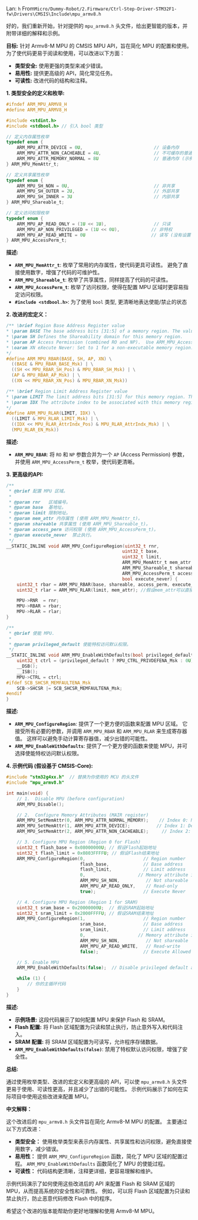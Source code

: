 Lan: `h` From`Micro/Dummy-Robot/2.Firmware/Ctrl-Step-Driver-STM32F1-fw\Drivers\CMSIS\Include\mpu_armv8.h`

好的，我们重新开始，针对提供的 `mpu_armv8.h` 头文件，给出更智能的版本，并附带详细的解释和示例。

**目标:**  针对 Armv8-M MPU 的 CMSIS MPU API，旨在简化 MPU 的配置和使用。 为了使代码更易于阅读和使用，可以改进以下方面：

*   **类型安全:** 使用更强的类型来减少错误。
*   **易用性:** 提供更高级的 API，简化常见任务。
*   **可读性:** 改进代码的结构和注释。

**1. 类型安全的定义和枚举:**

```c
#ifndef ARM_MPU_ARMV8_H
#define ARM_MPU_ARMV8_H

#include <stdint.h>
#include <stdbool.h> // 引入 bool 类型

// 定义内存属性枚举
typedef enum {
    ARM_MPU_ATTR_DEVICE = 0U,                           // 设备内存
    ARM_MPU_ATTR_NON_CACHEABLE = 4U,                    // 不可缓存的普通内存
    ARM_MPU_ATTR_MEMORY_NORMAL = 8U                     // 普通内存 (示例值，实际使用时根据需要修改)
} ARM_MPU_MemAttr_t;

// 定义共享属性枚举
typedef enum {
    ARM_MPU_SH_NON = 0U,                                // 非共享
    ARM_MPU_SH_OUTER = 2U,                              // 外部共享
    ARM_MPU_SH_INNER = 3U                               // 内部共享
} ARM_MPU_Shareable_t;

// 定义访问权限枚举
typedef enum {
    ARM_MPU_AP_READ_ONLY = (1U << 1U),                  // 只读
    ARM_MPU_AP_NON_PRIVILEGED = (1U << 0U),            // 非特权
    ARM_MPU_AP_READ_WRITE = 0U                         // 读写 (没有设置 RO 和 NP)
} ARM_MPU_AccessPerm_t;
```

**描述:**

*   **`ARM_MPU_MemAttr_t`**:  枚举了常用的内存属性，使代码更具可读性。 避免了直接使用数字，增强了代码的可维护性。
*   **`ARM_MPU_Shareable_t`**:  枚举了共享属性，同样提高了代码的可读性。
*   **`ARM_MPU_AccessPerm_t`**:  枚举了访问权限，使得在配置 MPU 区域时更容易指定访问权限。
*   **`#include <stdbool.h>`**:  为了使用 `bool` 类型, 更清晰地表达使能/禁止的状态

**2. 改进的宏定义：**

```c
/** \brief Region Base Address Register value
* \param BASE The base address bits [31:5] of a memory region. The value is zero extended. Effective address gets 32 byte aligned.
* \param SH Defines the Shareability domain for this memory region.
* \param AP Access Permission (combined RO and NP).  Use ARM_MPU_AccessPerm_t enum.
* \oaram XN eXecute Never: Set to 1 for a non-executable memory region.
*/
#define ARM_MPU_RBAR(BASE, SH, AP, XN) \
  ((BASE & MPU_RBAR_BASE_Msk) | \
  ((SH << MPU_RBAR_SH_Pos) & MPU_RBAR_SH_Msk) | \
  (AP & MPU_RBAR_AP_Msk) | \
  ((XN << MPU_RBAR_XN_Pos) & MPU_RBAR_XN_Msk))

/** \brief Region Limit Address Register value
* \param LIMIT The limit address bits [31:5] for this memory region. The value is one extended.
* \param IDX The attribute index to be associated with this memory region.
*/
#define ARM_MPU_RLAR(LIMIT, IDX) \
  ((LIMIT & MPU_RLAR_LIMIT_Msk) | \
  ((IDX << MPU_RLAR_AttrIndx_Pos) & MPU_RLAR_AttrIndx_Msk) | \
  (MPU_RLAR_EN_Msk))

```

**描述:**

*   **`ARM_MPU_RBAR`**:  将 `RO` 和 `NP` 参数合并为一个 `AP` (Access Permission) 参数，并使用 `ARM_MPU_AccessPerm_t` 枚举，使代码更清晰。

**3. 更高级的API:**

```c
/**
 * @brief 配置 MPU 区域。
 *
 * @param rnr   区域编号。
 * @param base  基地址。
 * @param limit 限制地址。
 * @param mem_attr 内存属性 (使用 ARM_MPU_MemAttr_t)。
 * @param shareable 共享属性 (使用 ARM_MPU_Shareable_t)。
 * @param access_perm 访问权限 (使用 ARM_MPU_AccessPerm_t)。
 * @param execute_never  禁止执行。
 */
__STATIC_INLINE void ARM_MPU_ConfigureRegion(uint32_t rnr,
                                            uint32_t base,
                                            uint32_t limit,
                                            ARM_MPU_MemAttr_t mem_attr,
                                            ARM_MPU_Shareable_t shareable,
                                            ARM_MPU_AccessPerm_t access_perm,
                                            bool execute_never) {
    uint32_t rbar = ARM_MPU_RBAR(base, shareable, access_perm, execute_never);
    uint32_t rlar = ARM_MPU_RLAR(limit, mem_attr); //假设mem_attr可以直接作为index使用，具体要看硬件定义

    MPU->RNR  = rnr;
    MPU->RBAR = rbar;
    MPU->RLAR = rlar;
}

/**
 * @brief 使能 MPU.
 *
 * @param privileged_default 使能特权访问默认权限。
 */
__STATIC_INLINE void ARM_MPU_EnableWithDefaults(bool privileged_default) {
    uint32_t ctrl = (privileged_default ? MPU_CTRL_PRIVDEFENA_Msk : 0U) | MPU_CTRL_ENABLE_Msk;
    __DSB();
    __ISB();
    MPU->CTRL = ctrl;
#ifdef SCB_SHCSR_MEMFAULTENA_Msk
    SCB->SHCSR |= SCB_SHCSR_MEMFAULTENA_Msk;
#endif
}
```

**描述:**

*   **`ARM_MPU_ConfigureRegion`**:  提供了一个更方便的函数来配置 MPU 区域。  它接受所有必要的参数，并调用 `ARM_MPU_RBAR` 和 `ARM_MPU_RLAR` 来生成寄存器值。 这样可以避免手动计算寄存器值，减少出错的可能性。
*   **`ARM_MPU_EnableWithDefaults`**: 提供了一个更方便的函数来使能 MPU，并可选择使能特权访问默认权限。

**4. 示例代码 (假设基于 CMSIS-Core):**

```c
#include "stm32g4xx.h"  // 替换为你使用的 MCU 的头文件
#include "mpu_armv8.h"

int main(void) {
    // 1.  Disable MPU (before configuration)
    ARM_MPU_Disable();

    // 2.  Configure Memory Attributes (MAIR register)
    ARM_MPU_SetMemAttr(0, ARM_MPU_ATTR_NORMAL_MEMORY);    // Index 0: Normal memory
    ARM_MPU_SetMemAttr(1, ARM_MPU_ATTR_DEVICE);          // Index 1: Device memory
    ARM_MPU_SetMemAttr(2, ARM_MPU_ATTR_NON_CACHEABLE);     // Index 2: Non-cacheable

    // 3. Configure MPU Region (Region 0 for Flash)
    uint32_t flash_base = 0x08000000U; // 假设Flash起始地址
    uint32_t flash_limit = 0x0803FFFFU; // 假设Flash结束地址
    ARM_MPU_ConfigureRegion(0,                      // Region number
                            flash_base,             // Base address
                            flash_limit,            // Limit address
                            0,                    // Memory attribute index (Normal)
                            ARM_MPU_SH_NON,          // Not shareable
                            ARM_MPU_AP_READ_ONLY,    // Read-only
                            true);                  // Execute Never

    // 4. Configure MPU Region (Region 1 for SRAM)
    uint32_t sram_base = 0x20000000U;  // 假设SRAM起始地址
    uint32_t sram_limit = 0x2000FFFFU; // 假设SRAM结束地址
    ARM_MPU_ConfigureRegion(1,                      // Region number
                            sram_base,              // Base address
                            sram_limit,             // Limit address
                            0,                    // Memory attribute index (Normal)
                            ARM_MPU_SH_NON,          // Not shareable
                            ARM_MPU_AP_READ_WRITE,   // Read-write
                            false);                 // Execute Allowed

    // 5. Enable MPU
    ARM_MPU_EnableWithDefaults(false);  // Disable privileged default access

    while (1) {
        // 你的主循环代码
    }
}
```

**描述:**

*   **示例场景:**  这段代码展示了如何配置 MPU 来保护 Flash 和 SRAM。
*   **Flash 配置:** 将 Flash 区域配置为只读和禁止执行，防止意外写入和代码注入。
*   **SRAM 配置:** 将 SRAM 区域配置为可读写，允许程序存储数据。
*   **`ARM_MPU_EnableWithDefaults(false)`**:  禁用了特权默认访问权限，增强了安全性。

**总结:**

通过使用枚举类型、改进的宏定义和更高级的 API，可以使 `mpu_armv8.h` 头文件更易于使用、可读性更高，并且减少了出错的可能性。  示例代码展示了如何在实际项目中使用这些改进来配置 MPU。

**中文解释：**

这个改进后的 `mpu_armv8.h` 头文件旨在简化 Armv8-M MPU 的配置。  主要通过以下方式改进：

*   **类型安全：** 使用枚举类型来表示内存属性、共享属性和访问权限，避免直接使用数字，减少错误。
*   **易用性：** 提供 `ARM_MPU_ConfigureRegion` 函数，简化了 MPU 区域的配置过程。  `ARM_MPU_EnableWithDefaults` 函数简化了 MPU 的使能过程。
*   **可读性：** 代码结构更清晰，注释更详细，更容易理解和维护。

示例代码演示了如何使用这些改进后的 API 来配置 Flash 和 SRAM 区域的 MPU，从而提高系统的安全性和可靠性。  例如，可以将 Flash 区域配置为只读和禁止执行，防止恶意代码修改 Flash 中的程序。

希望这个改进的版本能帮助你更好地理解和使用 Armv8-M MPU。
